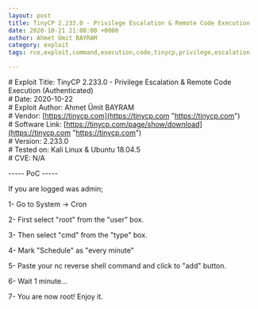 ```yaml
---
layout: post
title: TinyCP 2.233.0 - Privilege Escalation & Remote Code Execution
date: 2020-10-21 21:00:00 +0000
author: Ahmet Ümit BAYRAM
category: exploit
tags: rce,exploit,command,execution,code,tinycp,privilege,escalation

---
```

\# Exploit Title: TinyCP 2.233.0 - Privilege Escalation & Remote Code Execution (Authenticated)  
\# Date: 2020-10-22  
\# Exploit Author: Ahmet Ümit BAYRAM  
\# Vendor: [https://tinycp.com](https://tinycp.com "https://tinycp.com")  
\# Software Link: [https://tinycp.com/page/show/download](https://tinycp.com "https://tinycp.com")  
\# Version: 2.233.0  
\# Tested on: Kali Linux & Ubuntu 18.04.5  
\# CVE: N/A

\----- PoC -----

If you are logged was admin;

1- Go to System -> Cron

2- First select "root" from the "user" box.

3- Then select "cmd" from the "type" box.

4- Mark "Schedule" as "every minute"

5- Paste your nc reverse shell command and click to "add" button.

6- Wait 1 minute...

7- You are now root! Enjoy it.